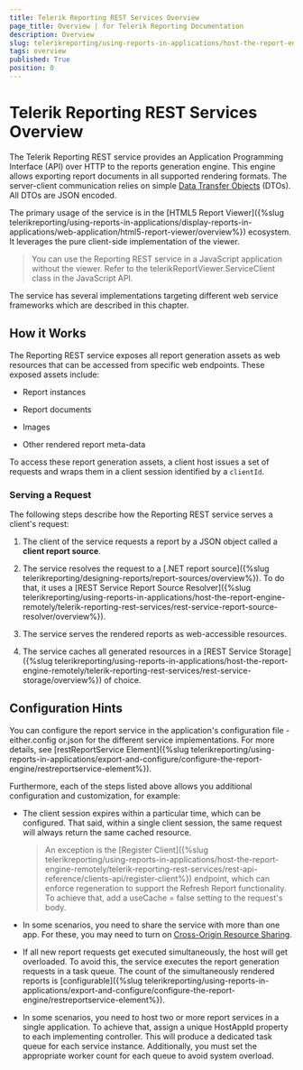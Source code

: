 ```yaml
---
title: Telerik Reporting REST Services Overview
page_title: Overview | for Telerik Reporting Documentation
description: Overview
slug: telerikreporting/using-reports-in-applications/host-the-report-engine-remotely/telerik-reporting-rest-services/overview
tags: overview
published: True
position: 0
---
```


# Telerik Reporting REST Services Overview



The Telerik Reporting REST service provides an Application Programming Interface (API) over HTTP         to the reports generation engine. This engine allows exporting report documents in all supported         rendering formats. The server-client communication relies on simple          [Data Transfer Objects](http://martinfowler.com/eaaCatalog/dataTransferObject.html)          (DTOs). All DTOs are JSON encoded.       

The primary usage of the service is in the         [HTML5 Report Viewer]({%slug telerikreporting/using-reports-in-applications/display-reports-in-applications/web-application/html5-report-viewer/overview%}) ecosystem.         It leverages the pure client-side implementation of the viewer.       

> You can use the Reporting REST service in a JavaScript application without the viewer.           Refer to the telerikReportViewer.ServiceClient class in the JavaScript API.         


The service has several implementations targeting different         web service frameworks which are described in this chapter.       

## How it Works

The Reporting REST service exposes all report generation assets as web resources that can be accessed from specific web endpoints. These exposed assets include:         

* Report instances

* Report documents

* Images

* Other rendered report meta-data

To access these report generation assets, a client host issues a set of requests and wraps them in a client session identified by a `clientId`.         

### Serving a Request

The following steps describe how the Reporting REST service serves a client's request:             

1. The client of the service requests a report by a JSON object called a __client report source__.                 

1. The service resolves the request to a                   [.NET  report source]({%slug telerikreporting/designing-reports/report-sources/overview%}). To do that, it uses a                   [REST Service Report Source Resolver]({%slug telerikreporting/using-reports-in-applications/host-the-report-engine-remotely/telerik-reporting-rest-services/rest-service-report-source-resolver/overview%}).                 

1. The service serves the rendered reports as web-accessible resources.                 

1. The service caches all generated resources in a                   [REST Service Storage]({%slug telerikreporting/using-reports-in-applications/host-the-report-engine-remotely/telerik-reporting-rest-services/rest-service-storage/overview%})                   of choice.                 

## Configuration Hints

You can configure the report service in the application's           configuration file - either.config or.json for the different service implementations. For more details, see           [restReportService Element]({%slug telerikreporting/using-reports-in-applications/export-and-configure/configure-the-report-engine/restreportservice-element%}).         

Furthermore, each of the steps listed above allows you additional configuration and customization, for example:           

* The client session expires within a particular time, which can be configured.                 That said, within a single client session, the same request will always return the same cached resource.               

   >An exception is the [Register Client]({%slug telerikreporting/using-reports-in-applications/host-the-report-engine-remotely/telerik-reporting-rest-services/rest-api-reference/clients-api/register-client%})                   endpoint, which can enforce regeneration to support the Refresh Report                   functionality. To achieve that, add a useCache = false setting to the request's body.                 

* In some scenarios, you need to share the service with more than one app.           For these, you may need to turn on            [Cross-Origin Resource Sharing](http://www.w3.org/TR/cors).         

* If all new report requests get executed simultaneously, the host will get overloaded.           To avoid this, the service executes the report generation requests in a task queue.           The count of the simultaneously rendered reports is           [configurable]({%slug telerikreporting/using-reports-in-applications/export-and-configure/configure-the-report-engine/restreportservice-element%}).           

* In some scenarios, you need to host two or more report services in a single application.           To achieve that, assign a unique HostAppId property to each implementing controller.           This will produce a dedicated task queue for each service instance.           Additionally, you must set the appropriate worker count for each queue to avoid system overload.         




